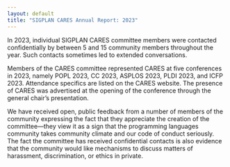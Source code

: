 ```yaml
---
layout: default
title: "SIGPLAN CARES Annual Report: 2023"
---
```

In 2023, individual SIGPLAN CARES committee members were contacted confidentially by between 5 and 15 community members throughout the year. Such contacts sometimes led to extended conversations.

Members of the CARES committee represented CARES at five conferences in 2023, namely POPL 2023, CC 2023, ASPLOS 2023, PLDI 2023, and ICFP 2023. Attendance specifics are listed on the CARES website. The presence of CARES was advertised at the opening of the conference through the general chair’s presentation.

We have received open, public feedback from a number of members of the community expressing the fact that they appreciate the creation of the committee—they view it as a sign that the programming languages community takes community climate and our code of conduct seriously. The fact the committee has received confidential contacts is also evidence that the community would like mechanisms to discuss matters of harassment, discrimination, or ethics in private.

[cares]: /Cares/
